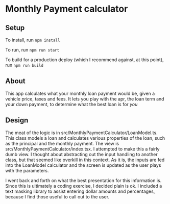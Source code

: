 Monthly Payment calculator
===========================

Setup
--------

To install, run `npm install`

To run, run `npm run start`

To build for a production deploy (which I recommend against, at this point), run `npm run build`

About
--------

This app calculates what your monthly loan payment would be, given a vehicle price, taxes and fees.  It lets you play with the apr, the loan term and your down payment, to determine what the best loan is for _you_

Design
-------

The meat of the logic is in src/MonthlyPaymentCalculator/LoanModel.ts.  This class models a loan and calculates various properties of the loan, such as the principal and the monthly payment.  The view is src/MonthlyPaymentCalculator/index.tsx.  I attempted to make this a fairly dumb view.  I thought about abstracting out the input handling to another class, but that seemed like overkill in this context.  As it is, the inputs are fed into the LoanModel calculator and the screen is updated as the user plays with the parameters.

I went back and forth on what the best presentation for this information is.  Since this is ultimately a coding exercise, I decided plain is ok.  I included a text masking library to assist entering dollar amounts and percentages, because I find those useful to call out to the user.

